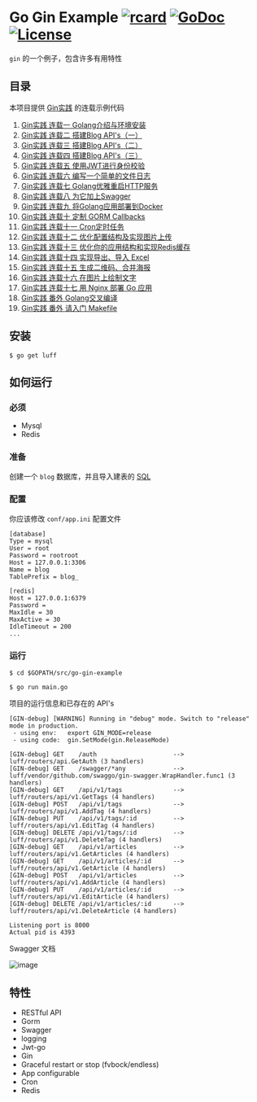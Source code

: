 # Go Gin Example [![rcard](https://goreportcard.com/badge/luff)](https://goreportcard.com/report/luff) [![GoDoc](http://img.shields.io/badge/go-documentation-blue.svg?style=flat-square)](https://godoc.org/luff) [![License](http://img.shields.io/badge/license-mit-blue.svg?style=flat-square)](https://raw.githubusercontent.com/EDDYCJY/go-gin-example/master/LICENSE)

`gin` 的一个例子，包含许多有用特性

## 目录

本项目提供 [Gin实践](https://segmentfault.com/a/1190000013297625) 的连载示例代码

1. [Gin实践 连载一 Golang介绍与环境安装](https://book.eddycjy.com/golang/gin/install.html)
2. [Gin实践 连载二 搭建Blog API's（一）](https://book.eddycjy.com/golang/gin/api-01.html)
3. [Gin实践 连载三 搭建Blog API's（二）](https://book.eddycjy.com/golang/gin/api-02.html)
4. [Gin实践 连载四 搭建Blog API's（三）](https://book.eddycjy.com/golang/gin/api-03.html)
5. [Gin实践 连载五 使用JWT进行身份校验](https://book.eddycjy.com/golang/gin/jwt.html)
6. [Gin实践 连载六 编写一个简单的文件日志](https://book.eddycjy.com/golang/gin/log.html)
7. [Gin实践 连载七 Golang优雅重启HTTP服务](https://book.eddycjy.com/golang/gin/reload-http.html)
8. [Gin实践 连载八 为它加上Swagger](https://book.eddycjy.com/golang/gin/swagger.html)
9. [Gin实践 连载九 将Golang应用部署到Docker](https://book.eddycjy.com/golang/gin/golang-docker.html)
10. [Gin实践 连载十 定制 GORM Callbacks](https://book.eddycjy.com/golang/gin/gorm-callback.html)
11. [Gin实践 连载十一 Cron定时任务](https://book.eddycjy.com/golang/gin/cron.html)
12. [Gin实践 连载十二 优化配置结构及实现图片上传](https://book.eddycjy.com/golang/gin/config-upload.html)
13. [Gin实践 连载十三 优化你的应用结构和实现Redis缓存](https://book.eddycjy.com/golang/gin/application-redis.html)
14. [Gin实践 连载十四 实现导出、导入 Excel](https://book.eddycjy.com/golang/gin/excel.html)
15. [Gin实践 连载十五 生成二维码、合并海报](https://book.eddycjy.com/golang/gin/image.html)
16. [Gin实践 连载十六 在图片上绘制文字](https://book.eddycjy.com/golang/gin/font.html)
17. [Gin实践 连载十七 用 Nginx 部署 Go 应用](https://book.eddycjy.com/golang/gin/nginx.html)
18. [Gin实践 番外 Golang交叉编译](https://book.eddycjy.com/golang/gin/cgo.html)
19. [Gin实践 番外 请入门 Makefile](https://book.eddycjy.com/golang/gin/makefile.html)

## 安装
```
$ go get luff
```

## 如何运行

### 必须

- Mysql
- Redis

### 准备

创建一个 `blog` 数据库，并且导入建表的 [SQL](https://luff/blob/master/docs/sql/blog.sql)

### 配置

你应该修改 `conf/app.ini` 配置文件

```
[database]
Type = mysql
User = root
Password = rootroot
Host = 127.0.0.1:3306
Name = blog
TablePrefix = blog_

[redis]
Host = 127.0.0.1:6379
Password =
MaxIdle = 30
MaxActive = 30
IdleTimeout = 200
...
```


### 运行
```
$ cd $GOPATH/src/go-gin-example

$ go run main.go 
```

项目的运行信息和已存在的 API's

```
[GIN-debug] [WARNING] Running in "debug" mode. Switch to "release" mode in production.
 - using env:	export GIN_MODE=release
 - using code:	gin.SetMode(gin.ReleaseMode)

[GIN-debug] GET    /auth                     --> luff/routers/api.GetAuth (3 handlers)
[GIN-debug] GET    /swagger/*any             --> luff/vendor/github.com/swaggo/gin-swagger.WrapHandler.func1 (3 handlers)
[GIN-debug] GET    /api/v1/tags              --> luff/routers/api/v1.GetTags (4 handlers)
[GIN-debug] POST   /api/v1/tags              --> luff/routers/api/v1.AddTag (4 handlers)
[GIN-debug] PUT    /api/v1/tags/:id          --> luff/routers/api/v1.EditTag (4 handlers)
[GIN-debug] DELETE /api/v1/tags/:id          --> luff/routers/api/v1.DeleteTag (4 handlers)
[GIN-debug] GET    /api/v1/articles          --> luff/routers/api/v1.GetArticles (4 handlers)
[GIN-debug] GET    /api/v1/articles/:id      --> luff/routers/api/v1.GetArticle (4 handlers)
[GIN-debug] POST   /api/v1/articles          --> luff/routers/api/v1.AddArticle (4 handlers)
[GIN-debug] PUT    /api/v1/articles/:id      --> luff/routers/api/v1.EditArticle (4 handlers)
[GIN-debug] DELETE /api/v1/articles/:id      --> luff/routers/api/v1.DeleteArticle (4 handlers)

Listening port is 8000
Actual pid is 4393
```
Swagger 文档

![image](https://i.imgur.com/bVRLTP4.jpg)

## 特性

- RESTful API
- Gorm
- Swagger
- logging
- Jwt-go
- Gin
- Graceful restart or stop (fvbock/endless)
- App configurable
- Cron
- Redis
